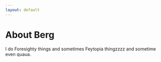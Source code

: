 ```yaml
---
layout: default
---
```


# About Berg

I do Foresighty things and sometimes Feytopia thingzzzz and sometime even quaua.
